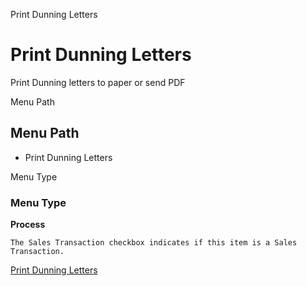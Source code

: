 
Print Dunning Letters
# Print Dunning Letters


Print Dunning letters to paper or send PDF

Menu Path
## Menu Path



- Print Dunning Letters

Menu Type
### Menu Type

**Process**

```
The Sales Transaction checkbox indicates if this item is a Sales Transaction.
```

[Print Dunning Letters](../../functional-guide/window/process-c_dunningprint.md)